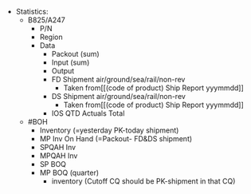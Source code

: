 - Statistics:
	- B825/A247
		- P/N
		- Region
		- Data
			- Packout (sum)
			- Input (sum)
			- Output
			- FD Shipment air/ground/sea/rail/non-rev
				- Taken from[[(code of product) Ship Report yyymmdd]]
			- DS Shipment air/ground/sea/rail/non-rev
				- Taken from[[(code of product) Ship Report yyymmdd]]
			- IOS QTD Actuals Total
	- #BOH
		- Inventory (=yesterday PK-today shipment)
		- MP Inv On Hand (=Packout- FD&DS shipment) 
		- SPQAH Inv
		- MPQAH Inv
		- SP BOQ
		- MP BOQ (quarter)
			- inventory (Cutoff CQ should be PK-shipment in that CQ)

